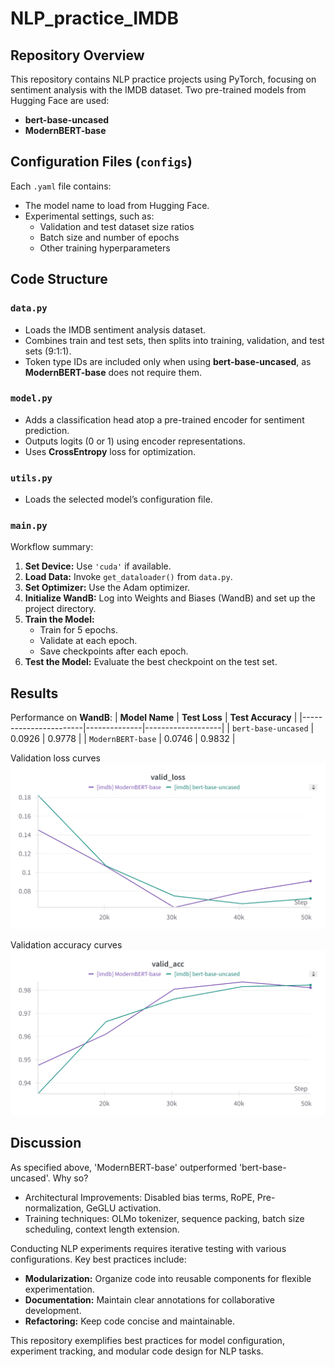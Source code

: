 # NLP_practice_IMDB

## Repository Overview
This repository contains NLP practice projects using PyTorch, focusing on sentiment analysis with the IMDB dataset. Two pre-trained models from Hugging Face are used:
- **bert-base-uncased**
- **ModernBERT-base**

## Configuration Files (`configs`)
Each `.yaml` file contains:
- The model name to load from Hugging Face.
- Experimental settings, such as:
  - Validation and test dataset size ratios
  - Batch size and number of epochs
  - Other training hyperparameters

## Code Structure
### `data.py`
- Loads the IMDB sentiment analysis dataset.
- Combines train and test sets, then splits into training, validation, and test sets (9:1:1).
- Token type IDs are included only when using **bert-base-uncased**, as **ModernBERT-base** does not require them.

### `model.py`
- Adds a classification head atop a pre-trained encoder for sentiment prediction.
- Outputs logits (0 or 1) using encoder representations.
- Uses **CrossEntropy** loss for optimization.

### `utils.py`
- Loads the selected model’s configuration file.

### `main.py`
Workflow summary:
1. **Set Device:** Use `'cuda'` if available.
2. **Load Data:** Invoke `get_dataloader()` from `data.py`.
3. **Set Optimizer:** Use the Adam optimizer.
4. **Initialize WandB:** Log into Weights and Biases (WandB) and set up the project directory.
5. **Train the Model:**
   - Train for 5 epochs.
   - Validate at each epoch.
   - Save checkpoints after each epoch.
6. **Test the Model:** Evaluate the best checkpoint on the test set.

## Results
Performance on **WandB**:
| **Model Name**        | **Test Loss** | **Test Accuracy** |
|-----------------------|--------------|-------------------|
| `bert-base-uncased`   | 0.0926       | 0.9778            |
| `ModernBERT-base`     | 0.0746       | 0.9832            |

Validation loss curves
![Validation Loss](training_results/wandb_nlp_pretrain_valid_loss.png)

Validation accuracy curves
![Validation Accuracy](training_results/wandb_nlp_pretrain_valid_acc.png)

## Discussion
As specified above, 'ModernBERT-base' outperformed 'bert-base-uncased'. Why so?
- Architectural Improvements: Disabled bias terms, RoPE, Pre-normalization, GeGLU activation.
- Training techniques: OLMo tokenizer, sequence packing, batch size scheduling, context length extension.

Conducting NLP experiments requires iterative testing with various configurations. Key best practices include:
- **Modularization:** Organize code into reusable components for flexible experimentation.
- **Documentation:** Maintain clear annotations for collaborative development.
- **Refactoring:** Keep code concise and maintainable.

This repository exemplifies best practices for model configuration, experiment tracking, and modular code design for NLP tasks.